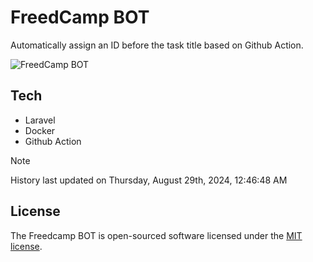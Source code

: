 # FreedCamp BOT

Automatically assign an ID before the task title based on Github Action.

![FreedCamp BOT](https://repository-images.githubusercontent.com/737932867/7d34798b-2680-471c-b089-a78a718d3d6a)

## Tech

- Laravel
- Docker
- Github Action

> [!NOTE]  
> History last updated on Thursday, August 29th, 2024, 12:46:48 AM

## License

The Freedcamp BOT is open-sourced software licensed under the [MIT license](https://opensource.org/licenses/MIT).
